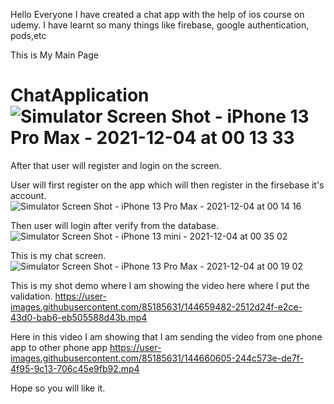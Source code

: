 Hello Everyone I have created a chat app with the help of ios course on udemy. I have learnt so many things like firebase, google authentication, pods,etc

This is My Main Page
# ChatApplication![Simulator Screen Shot - iPhone 13 Pro Max - 2021-12-04 at 00 13 33](https://user-images.githubusercontent.com/85185631/144657605-a6d8e45d-a818-41cf-b35a-44b2e9061302.png)

After that user will register and login on the screen.

User will first register on the app which will then register in the firsebase it's account.
![Simulator Screen Shot - iPhone 13 Pro Max - 2021-12-04 at 00 14 16](https://user-images.githubusercontent.com/85185631/144657666-98a707cc-93e2-47ab-871c-1bbd55f04271.png)

Then user will login after verify from the database.
![Simulator Screen Shot - iPhone 13 mini - 2021-12-04 at 00 35 02](https://user-images.githubusercontent.com/85185631/144658856-cd025a28-f75a-4e3e-a2bf-dc48ed0d0c9f.png)

This is my chat screen.
![Simulator Screen Shot - iPhone 13 Pro Max - 2021-12-04 at 00 19 02](https://user-images.githubusercontent.com/85185631/144657763-d08c0404-526f-4193-aeba-f7d532dc2fe5.png)


This is my shot demo where I am showing the video here where I put the validation.
https://user-images.githubusercontent.com/85185631/144659482-2512d24f-e2ce-43d0-bab6-eb505588d43b.mp4


Here in this video I am showing that I am sending the video from one phone app to other phone app
https://user-images.githubusercontent.com/85185631/144660605-244c573e-de7f-4f95-9c13-706c45e9fb92.mp4

Hope so you will like it.
